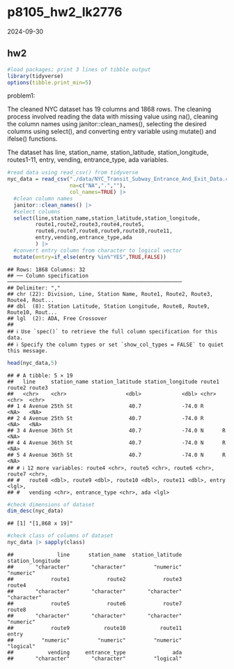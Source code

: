 p8105_hw2_lk2776
================
2024-09-30

## hw2

``` r
#load packages; print 3 lines of tibble output
library(tidyverse)
options(tibble.print_min=5)
```

problem1:

The cleaned NYC dataset has 19 columns and 1868 rows. The cleaning
process involved reading the data with missing value using na(),
cleaning the column names using janitor::clean_names(), selecting the
desired columns using select(), and converting entry variable using
mutate() and ifelse() functions.

The dataset has line, station_name, station_latitude, station_longitude,
routes1-11, entry, vending, entrance_type, ada variables.

``` r
#read data using read_csv() from tidyverse
nyc_data = read_csv("./data/NYC_Transit_Subway_Entrance_And_Exit_Data.csv", 
                    na=c("NA",".",""), 
                    col_names=TRUE) |>
  #clean column names
  janitor::clean_names() |> 
  #select columns 
  select(line,station_name,station_latitude,station_longitude,
         route1,route2,route3,route4,route5,
         route6,route7,route8,route9,route10,route11,
         entry,vending,entrance_type,ada
         ) |> 
  #convert entry column from character to logical vector
  mutate(entry=if_else(entry %in%"YES",TRUE,FALSE))
```

    ## Rows: 1868 Columns: 32
    ## ── Column specification ────────────────────────────────────────────────────────
    ## Delimiter: ","
    ## chr (22): Division, Line, Station Name, Route1, Route2, Route3, Route4, Rout...
    ## dbl  (8): Station Latitude, Station Longitude, Route8, Route9, Route10, Rout...
    ## lgl  (2): ADA, Free Crossover
    ## 
    ## ℹ Use `spec()` to retrieve the full column specification for this data.
    ## ℹ Specify the column types or set `show_col_types = FALSE` to quiet this message.

``` r
head(nyc_data,5)
```

    ## # A tibble: 5 × 19
    ##   line     station_name station_latitude station_longitude route1 route2 route3
    ##   <chr>    <chr>                   <dbl>             <dbl> <chr>  <chr>  <chr> 
    ## 1 4 Avenue 25th St                  40.7             -74.0 R      <NA>   <NA>  
    ## 2 4 Avenue 25th St                  40.7             -74.0 R      <NA>   <NA>  
    ## 3 4 Avenue 36th St                  40.7             -74.0 N      R      <NA>  
    ## 4 4 Avenue 36th St                  40.7             -74.0 N      R      <NA>  
    ## 5 4 Avenue 36th St                  40.7             -74.0 N      R      <NA>  
    ## # ℹ 12 more variables: route4 <chr>, route5 <chr>, route6 <chr>, route7 <chr>,
    ## #   route8 <dbl>, route9 <dbl>, route10 <dbl>, route11 <dbl>, entry <lgl>,
    ## #   vending <chr>, entrance_type <chr>, ada <lgl>

``` r
#check dimensions of dataset
dim_desc(nyc_data)
```

    ## [1] "[1,868 x 19]"

``` r
#check class of columns of dataset
nyc_data |> sapply(class)
```

    ##              line      station_name  station_latitude station_longitude 
    ##       "character"       "character"         "numeric"         "numeric" 
    ##            route1            route2            route3            route4 
    ##       "character"       "character"       "character"       "character" 
    ##            route5            route6            route7            route8 
    ##       "character"       "character"       "character"         "numeric" 
    ##            route9           route10           route11             entry 
    ##         "numeric"         "numeric"         "numeric"         "logical" 
    ##           vending     entrance_type               ada 
    ##       "character"       "character"         "logical"
